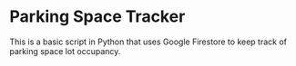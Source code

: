 # Parking Space Tracker

This is a basic script in Python that uses Google Firestore to keep track of parking space lot occupancy. 